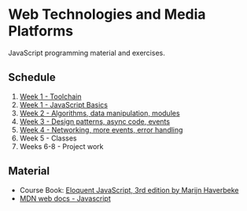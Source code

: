 # Web Technologies and Media Platforms

JavaScript programming material and exercises.

## Schedule

1. [Week 1 - Toolchain](docs/00-tools.md)
2. [Week 1 - JavaScript Basics](docs/01-javascript-basics.md)
3. [Week 2 - Algorithms, data manipulation, modules](docs/02-javascript-week-2.md)
4. [Week 3 - Design patterns, async code, events](docs/03-javascript-week-3.md)
5. [Week 4 - Networking, more events, error handling](docs/04-javascript-week-4.md)
6. Week 5 - Classes
7. Weeks 6-8 - Project work

## Material

- Course Book: [Eloquent JavaScript, 3rd edition by Marijn Haverbeke](https://eloquentjavascript.net)
- [MDN web docs - Javascript](https://developer.mozilla.org/en-US/docs/Learn/JavaScript)
